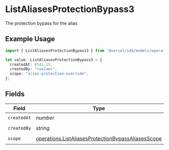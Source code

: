# ListAliasesProtectionBypass3

The protection bypass for the alias

## Example Usage

```typescript
import { ListAliasesProtectionBypass3 } from "@vercel/sdk/models/operations/listaliases.js";

let value: ListAliasesProtectionBypass3 = {
  createdAt: 8541.15,
  createdBy: "<value>",
  scope: "alias-protection-override",
};
```

## Fields

| Field                                                                                                                    | Type                                                                                                                     | Required                                                                                                                 | Description                                                                                                              |
| ------------------------------------------------------------------------------------------------------------------------ | ------------------------------------------------------------------------------------------------------------------------ | ------------------------------------------------------------------------------------------------------------------------ | ------------------------------------------------------------------------------------------------------------------------ |
| `createdAt`                                                                                                              | *number*                                                                                                                 | :heavy_check_mark:                                                                                                       | N/A                                                                                                                      |
| `createdBy`                                                                                                              | *string*                                                                                                                 | :heavy_check_mark:                                                                                                       | N/A                                                                                                                      |
| `scope`                                                                                                                  | [operations.ListAliasesProtectionBypassAliasesScope](../../models/operations/listaliasesprotectionbypassaliasesscope.md) | :heavy_check_mark:                                                                                                       | N/A                                                                                                                      |